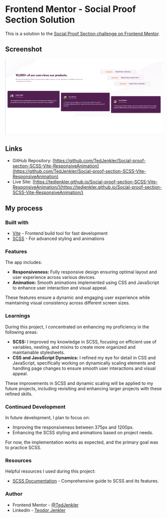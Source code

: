 # Frontend Mentor - Social Proof Section Solution

This is a solution to the [Social Proof Section challenge on Frontend Mentor](https://www.frontendmentor.io/challenges/social-proof-section-6e0qTv_bA).

## Screenshot

![Screenshot](./screenshot.png)

## Links

- GitHub Repository: [https://github.com/TedJenkler/Social-proof-section-SCSS-Vite-ResponsiveAnimation](https://github.com/TedJenkler/Social-proof-section-SCSS-Vite-ResponsiveAnimation)
- Live Site: [https://tedjenkler.github.io/Social-proof-section-SCSS-Vite-ResponsiveAnimation/](https://tedjenkler.github.io/Social-proof-section-SCSS-Vite-ResponsiveAnimation/)

## My process

### Built with

- [Vite](https://vitejs.dev/) - Frontend build tool for fast development
- [SCSS](https://sass-lang.com/) - For advanced styling and animations

### Features

The app includes:

- **Responsiveness:** Fully responsive design ensuring optimal layout and user experience across various devices.
- **Animation:** Smooth animations implemented using CSS and JavaScript to enhance user interaction and visual appeal.

These features ensure a dynamic and engaging user experience while maintaining visual consistency across different screen sizes.

### Learnings

During this project, I concentrated on enhancing my proficiency in the following areas:

- **SCSS:** I improved my knowledge in SCSS, focusing on efficient use of variables, nesting, and mixins to create more organized and maintainable stylesheets.
- **CSS and JavaScript Dynamics:** I refined my eye for detail in CSS and JavaScript, specifically working on dynamically scaling elements and handling page changes to ensure smooth user interactions and visual appeal.

These improvements in SCSS and dynamic scaling will be applied to my future projects, including revisiting and enhancing larger projects with these refined skills.

### Continued Development

In future development, I plan to focus on:

- Improving the responsiveness between 375px and 1200px.
- Enhancing the SCSS styling and animations based on project needs.

For now, the implementation works as expected, and the primary goal was to practice SCSS.

### Resources

Helpful resources I used during this project:

- [SCSS Documentation](https://sass-lang.com/documentation) - Comprehensive guide to SCSS and its features.

### Author

- Frontend Mentor - [@TedJenkler](https://www.frontendmentor.io/profile/TedJenkler)
- LinkedIn - [Teodor Jenkler](https://www.linkedin.com/in/tedjenklerwebdeveloper/)
